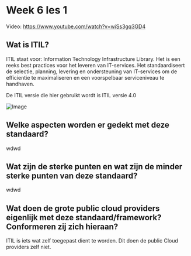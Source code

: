 <h1> Week 6 les 1 </h1>

Video: https://www.youtube.com/watch?v=wiSs3gq3GD4

<h2>Wat is ITIL?</h2>

ITIL staat voor: Information Technology Infrastructure Library. Het is een reeks best practices voor het leveren van IT-services. Het standaardiseert de selectie, planning, levering en ondersteuning van IT-services om de efficientie te maximaliseren en een voorspelbaar serviceniveau te handhaven.

De ITIL versie die hier gebruikt wordt is ITIL versie 4.0 

![Image](https://www.joetheitguy.com/wp-content/uploads/2019/03/ITIL-service-lifecycle-.png)

<h2> Welke aspecten worden er gedekt met deze standaard? </h2>

wdwd

<h2> Wat zijn de sterke punten en wat zijn de minder sterke punten van deze standaard? </h2>

wdwd

<h2> Wat doen de grote public cloud providers eigenlijk met deze standaard/framework? Conformeren zij zich hieraan? </h2>

ITIL is iets wat zelf toegepast dient te worden. Dit doen de public Cloud providers zelf niet.
